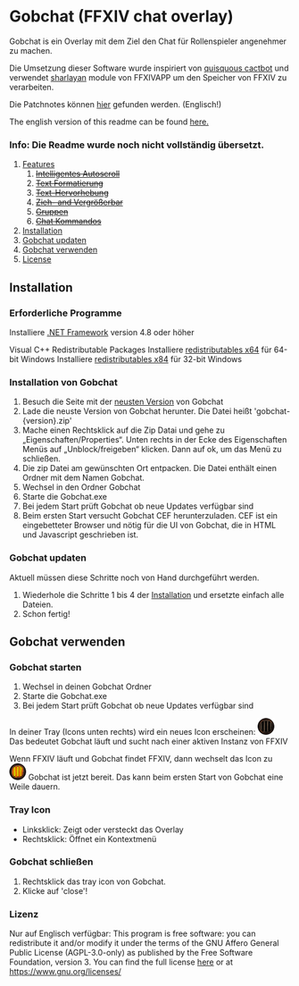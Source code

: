 # Gobchat (FFXIV chat overlay)
Gobchat is ein Overlay mit dem Ziel den Chat für Rollenspieler angenehmer zu machen.

Die Umsetzung dieser Software wurde inspiriert von [quisquous cactbot](https://github.com/quisquous/cactbot)
und verwendet [sharlayan](https://github.com/FFXIVAPP/sharlayan) module von FFXIVAPP um den Speicher von FFXIV zu verarbeiten.

Die Patchnotes können [hier](CHANGELOG.md) gefunden werden. (Englisch!)

The english version of this readme can be found [here.](README.md)

### Info: Die Readme wurde noch nicht vollständig übersetzt.

1. [Features](#features)
   1. ~~[Intelligentes Autoscroll](#smart-autoscroll)~~
   1. ~~[Text Formatierung](#text-formatting)~~
   1. ~~[Text-Hervorhebung](#text-highlighting-for-key-words---mentions)~~
   1. ~~[Zieh- and Vergrößerbar](#draggable-and-resizeable)~~
   1. ~~[Gruppen](#groups)~~
   1. ~~[Chat Kommandos](#chat-commands)~~
1. [Installation](#installation)
1. [Gobchat updaten](#gobchat-updaten)
1. [Gobchat verwenden](#gobchat-verwenden)
1. [License](#license)

## Installation

### Erforderliche Programme

Installiere [.NET Framework](https://www.microsoft.com/net/download/framework) version 4.8 oder höher

Visual C++ Redistributable Packages
Installiere [redistributables x64](https://aka.ms/vs/16/release/vc_redist.x64.exe) für 64-bit Windows
Installiere [redistributables x84](https://aka.ms/vs/16/release/vc_redist.x86.exe) für 32-bit Windows

### Installation von Gobchat

1. Besuch die Seite mit der [neusten Version](https://github.com/marblebag/gobchat/releases/latest) von Gobchat
2. Lade die neuste Version von Gobchat herunter. Die Datei heißt 'gobchat-{version}.zip'
3. Mache einen Rechtsklick auf die Zip Datai und gehe zu „Eigenschaften/Properties“.  Unten rechts in der Ecke des Eigenschaften Menüs auf „Unblock/freigeben“ klicken. Dann auf ok, um das Menü zu schließen.
4. Die zip Datei am gewünschten Ort entpacken. Die Datei enthält einen Ordner mit dem Namen Gobchat.
5. Wechsel in den Ordner Gobchat
6. Starte die Gobchat.exe
7. Bei jedem Start prüft Gobchat ob neue Updates verfügbar sind
8. Beim ersten Start versucht Gobchat CEF herunterzuladen. CEF ist ein eingebetteter Browser und nötig für die UI von Gobchat, die in HTML und Javascript geschrieben ist.

### Gobchat updaten

Aktuell müssen diese Schritte noch von Hand durchgeführt werden.

1. Wiederhole die Schritte 1 bis 4 der [Installation](#installation-von-gobchat) und ersetzte einfach alle Dateien.
2. Schon fertig!

## Gobchat verwenden
### Gobchat starten
1. Wechsel in deinen Gobchat Ordner
1. Starte die Gobchat.exe
1. Bei jedem Start prüft Gobchat ob neue Updates verfügbar sind

In deiner Tray (Icons unten rechts) wird ein neues Icon erscheinen: ![gobchat looks for ffxiv](screen_gobchat_off.png)
Das bedeutet Gobchat läuft und sucht nach einer aktiven Instanz von FFXIV

Wenn FFXIV läuft und Gobchat findet FFXIV, dann wechselt das Icon zu ![gobchat is ready to rumble](screen_gobchat_on.png)
Gobchat ist jetzt bereit. Das kann beim ersten Start von Gobchat eine Weile dauern.

### Tray Icon
- Linksklick: Zeigt oder versteckt das Overlay
- Rechtsklick:  Öffnet ein Kontextmenü

### Gobchat schließen
1. Rechtsklick das tray icon von Gobchat.
2. Klicke auf 'close'!

### Lizenz
Nur auf Englisch verfügbar:
This program is free software: you can redistribute it and/or modify it under the terms of the GNU Affero General Public License (AGPL-3.0-only) as published by the Free Software Foundation, version 3.
You can find the full license [here](LICENSE.md) or at https://www.gnu.org/licenses/